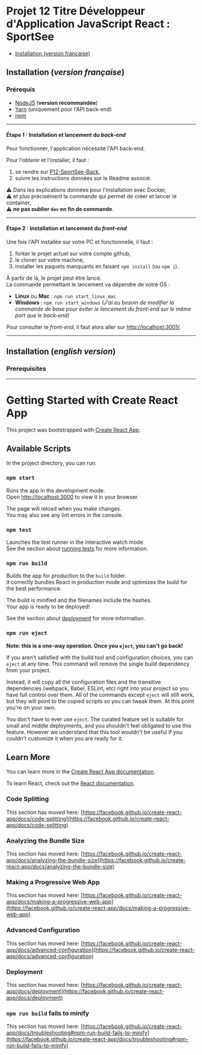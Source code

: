# Projet 12 Titre Développeur d'Application JavaScript React : SportSee

- [Installation (version française)](README.md#installation-version-française)

## Installation (*version française*)

### Prérequis

* [NodeJS](https://nodejs.org/fr/) (**version recommandée**)
* [Yarn](https://yarnpkg.com/) (uniquement pour l'API back-end)
* [npm](https://www.npmjs.com/)

---

#### Étape 1 : Installation et lancement du *back-end*

Pour fonctionner, l'application nécessite l'API back-end.

Pour l'obtenir et l'installer, il faut :
1. se rendre sur [P12-SportSee-Back](https://github.com/VGrolleau/P12-SportSee-Back),
2. suivre les instructions données sur le Readme associé.

⚠️ Dans les explications données pour l'installation avec Docker,\
⚠️ et plus précisément la commande qui permet de créer et lancer le container,\
⚠️ **ne pas oublier `dev` en fin de commande**.

---

#### Étape 2 : Installation et lancement du *front-end*

Une fois l'API installée sur votre PC et fonctionnelle, il faut :
1. forker le projet actuel sur votre compte github,
2. le cloner sur votre machine,
3. installer les paquets manquants en faisant `npm install` (ou `npm i`).

À partir de là, le projet peut être lancé.\
La commande permettant le lancement va dépendre de votre OS :
- **Linux** ou **Mac** : `npm run start_linux_mac`
- **Windows** : `npm run start_windows`
*(J'ai eu besoin de modifier la commande de base pour éviter le lancement du front-end sur le même port que le back-end)*

Pour consulter le *front-end*, il faut alors aller sur [http://localhost:3001/](http://localhost:3001/).

---
## Installation (*english version*)

### Prerequisites


---
# Getting Started with Create React App

This project was bootstrapped with [Create React App](https://github.com/facebook/create-react-app).

## Available Scripts

In the project directory, you can run:

### `npm start`

Runs the app in the development mode.\
Open [http://localhost:3000](http://localhost:3000) to view it in your browser.

The page will reload when you make changes.\
You may also see any lint errors in the console.

### `npm test`

Launches the test runner in the interactive watch mode.\
See the section about [running tests](https://facebook.github.io/create-react-app/docs/running-tests) for more information.

### `npm run build`

Builds the app for production to the `build` folder.\
It correctly bundles React in production mode and optimizes the build for the best performance.

The build is minified and the filenames include the hashes.\
Your app is ready to be deployed!

See the section about [deployment](https://facebook.github.io/create-react-app/docs/deployment) for more information.

### `npm run eject`

**Note: this is a one-way operation. Once you `eject`, you can't go back!**

If you aren't satisfied with the build tool and configuration choices, you can `eject` at any time. This command will remove the single build dependency from your project.

Instead, it will copy all the configuration files and the transitive dependencies (webpack, Babel, ESLint, etc) right into your project so you have full control over them. All of the commands except `eject` will still work, but they will point to the copied scripts so you can tweak them. At this point you're on your own.

You don't have to ever use `eject`. The curated feature set is suitable for small and middle deployments, and you shouldn't feel obligated to use this feature. However we understand that this tool wouldn't be useful if you couldn't customize it when you are ready for it.

## Learn More

You can learn more in the [Create React App documentation](https://facebook.github.io/create-react-app/docs/getting-started).

To learn React, check out the [React documentation](https://reactjs.org/).

### Code Splitting

This section has moved here: [https://facebook.github.io/create-react-app/docs/code-splitting](https://facebook.github.io/create-react-app/docs/code-splitting)

### Analyzing the Bundle Size

This section has moved here: [https://facebook.github.io/create-react-app/docs/analyzing-the-bundle-size](https://facebook.github.io/create-react-app/docs/analyzing-the-bundle-size)

### Making a Progressive Web App

This section has moved here: [https://facebook.github.io/create-react-app/docs/making-a-progressive-web-app](https://facebook.github.io/create-react-app/docs/making-a-progressive-web-app)

### Advanced Configuration

This section has moved here: [https://facebook.github.io/create-react-app/docs/advanced-configuration](https://facebook.github.io/create-react-app/docs/advanced-configuration)

### Deployment

This section has moved here: [https://facebook.github.io/create-react-app/docs/deployment](https://facebook.github.io/create-react-app/docs/deployment)

### `npm run build` fails to minify

This section has moved here: [https://facebook.github.io/create-react-app/docs/troubleshooting#npm-run-build-fails-to-minify](https://facebook.github.io/create-react-app/docs/troubleshooting#npm-run-build-fails-to-minify)
